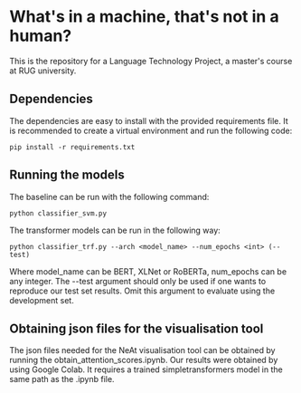 # What's in a machine, that's not in a human?

This is the repository for a Language Technology Project, a master's course at RUG university.

## Dependencies
The dependencies are easy to install with the provided requirements file. It is recommended to create a virtual environment and run the following code:
```
pip install -r requirements.txt
```

## Running the models
The baseline can be run with the following command:
```
python classifier_svm.py
```

The transformer models can be run in the following way:
```
python classifier_trf.py --arch <model_name> --num_epochs <int> (--test)
```
Where model\_name can be BERT, XLNet or RoBERTa, num\_epochs can be any integer. The --test argument should only be used if one wants to reproduce our test set results. Omit this argument to evaluate using the development set.

## Obtaining json files for the visualisation tool
The json files needed for the NeAt visualisation tool can be obtained by running the obtain\_attention\_scores.ipynb. Our results were obtained by using Google Colab. It requires a trained simpletransformers model in the same path as the .ipynb file.